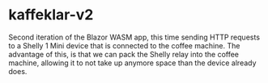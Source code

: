 # kaffeklar-v2
 Second iteration of the Blazor WASM app, this time sending HTTP requests to a Shelly 1 Mini device that is connected to the coffee machine. The advantage of this, is that we can pack the Shelly relay into the coffee machine, allowing it to not take up anymore space than the device already does.
